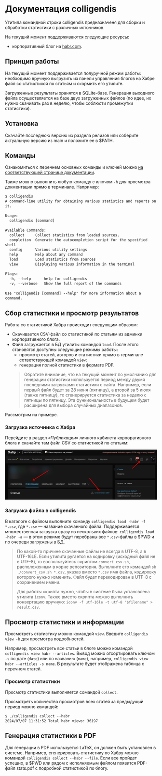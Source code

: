 # Документация colligendis

Утитила командной строки colligendis предназначеня для сборки и обработки статистики с различных источников.

На текущий момент поддерживаются следующие ресурсы:
- корпоративный блог на [habr.com](https://habr.com).

## Принцип работы

На текущий момент поддерживается полуручной режим работы: необходимо вручную выгрузить из панели управления блогов на Хабре файл со статистикой по статьям и скормить его утилите.

Загруженные результаты хранятся в SQLite-базе. Генерация выходного файла осуществляется на базе двух загруженных файлов (по идее, их нужно скачивать раз в неделю, чтобы соблюсти промежутки статистики).

## Установка

Скачайте последнюю версию из раздела релизов или соберите актуальную версию из main и положите ее в $PATH.

## Команды

Ознакомиться с перечнем основных команды и ключей можно [на соответствующей странице документации](./commands.md).

Также можно выполнить любую команду с ключом `-h` для просмотра докментации прямо в терминале. Например:
```shell
$ colligendis 
A command-line utility for obtaining various statistics and reports on it.

Usage:
  colligendis [command]

Available Commands:
  collect     Сollect statistics from loaded sources.
  completion  Generate the autocompletion script for the specified shell
  config      Various utility settings
  help        Help about any command
  load        Load statistics from sources
  view        Displaying various information in the terminal

Flags:
  -h, --help      help for colligendis
  -v, --verbose   Show the full report of the commands

Use "colligendis [command] --help" for more information about a command.
```

## Сбор статистики и просмотр результатов

Работа со статистикой Хабра происходит следующим образом:

* Скачивается CSV-файл со статистикой по статьям из админки корпоративного блога.
* Файл загружается в БД утилиты командой `load`. После этого становятся доступны следующие режимы работы:
  * просмотр статей, авторов и статистики прямо в терминале сответствующей командой `view`;
  * генерация полной статистики в формате PDF.
  > Обратите внимание, что на текущий момент по умолчанию для генерации статистики используется период между двумя последними загрузками статистики с сайта. Например, если первый файл будет за 28 июня (пятницу), а второй за 5 июля (также пятницу), то сгенерируется статистика за неделю с пятницы по пятницу. Эта функиональность в будущем будет расширена для выбора случайных диапазонов.

Рассмотрим на примере.

### Загрузка источника с Хабра

Перейдите в раздел _«Публикации»_ личного кабинета корпоративного блога и скачайте там файл CSV со статистикой по статьям:
<p align="center">
  <img src="../images/habr_get_stats.png">
</p>

### Загрузка файла в colligendis

В каталоге с файлом выполните команду `colligendis load -habr -f *.csv`, где `*.csv` — название скачанного файла. Поддерживается множественная загрузка сразу из нескольких файлов: `colligendis load -habr -a` — в этом режиме будут перебраны все `*.csv`-файлы в $PWD и по очереди загружены в БД.

> По какой-то причине скачанные файлы не всегда в UTF-8, а в UTF-16LE. Если утилита ругается на кодировку (исходный файл не в UTF-8), то воспользуйтесь скриптом `convert_csv.sh`, расположенным в корне репозитория. Выполните его командой `sh ./convert_csv.sh *.csv`, указав вместо `*.csv` имя файла, кодировку которого нужно изменить. Файл будет перекодирован в UTF-8 с сохранением имени.
>
> Для работы скрипта нужно, чтобы в системе была установлена утилита `iconv`. Также вместо скрипта можно выполнить конвертацию вручную: `iconv -f utf-16le -t utf-8 "$filename" > result.csv`.

## Просмотр статистики и информации

Просмотреть статистику можно командой `view`. Введите `colligendis view -h` для просмотра подробностей.

Например, просмотреть все статьи в блоге можно командой `colligendis view habr --articles`. Вывод можно отсортировать ключом `-s` по дате (`date`) или по названию (`name`), например, `colligendis view habr --articles -s name`.  В результате будет отображена таблица с перечнем статей.

### Просмотр статистики

Просмотр статистики выполняется сомандой `collect`.

Просмотреть количество просмотров всех статей за предыдущий период можно командой:
```shell
$ ./colligendis collect --habr
2024/07/07 11:31:52 Total habr views: 36197
```

## Генерация статистики в PDF

Для генерации в PDF используется LaTeX, он должен быть установлен в системе. Например, сгенерировать статистику по Хабру можно командой `colligendis collect --habr --file`. Если все пройдет успешно, в $PWD или рядом с исполняемым файлом появится PDF-файл stats.pdf с подробной статистикой по блогу.

